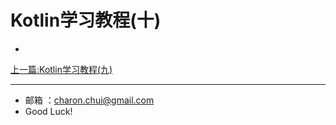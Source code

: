 Kotlin学习教程(十)
===

- 


[上一篇:Kotlin学习教程(九)](https://github.com/CharonChui/AndroidNote/blob/master/KotlinCourse/Kotlin%E5%AD%A6%E4%B9%A0%E6%95%99%E7%A8%8B(%E4%B9%9D).md)


---

- 邮箱 ：charon.chui@gmail.com  
- Good Luck! 
